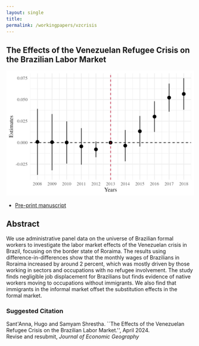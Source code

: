 ```yaml
---
layout: single
title: 
permalink: /workingpapers/vzcrisis
---
```


## The Effects of the Venezuelan Refugee Crisis on the Brazilian Labor Market
<img src="/assets/images/fig_main_logwage.png" width="640" />

- <a href="https://arxiv.org/pdf/2302.04201" target="_blank">Pre-print manuscript</a>

## Abstract
We use administrative panel data on the universe of Brazilian formal workers to investigate the labor market effects of the Venezuelan crisis in Brazil, focusing on the border state of Roraima. The results using difference-in-differences show that the monthly wages of Brazilians in Roraima increased by around 2 percent, which was mostly driven by those working in sectors and occupations with no refugee involvement. The study finds negligible job displacement for Brazilians but finds evidence of native workers moving to occupations without immigrants. We also find that immigrants in the informal market offset the substitution effects in the formal market.

### Suggested Citation
Sant'Anna, Hugo and Samyam Shrestha. ``The Effects of the Venezuelan Refugee Crisis on the Brazilian Labor Market.'', April 2024. <br /> Revise and resubmit, *Journal of Economic Geography*

